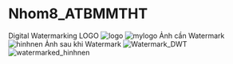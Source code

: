 # Nhom8_ATBMMTHT
Digital Watermarking
LOGO
![logo](https://github.com/nptruong01/Nhom8_ATBMMTHT/assets/113322089/a6d0ea4f-abeb-4933-bd8c-94491c896966)
![mylogo](https://github.com/nptruong01/Nhom8_ATBMMTHT/assets/113322089/5f8c6349-6442-452e-8a93-d8368aee96c2)
Ảnh cần Watermark
![hinhnen](https://github.com/nptruong01/Nhom8_ATBMMTHT/assets/113322089/bf36a36b-f34f-4e7e-9627-82f88fac1bd3)
Ảnh sau khi Watermark
![Watermark_DWT](https://github.com/nptruong01/Nhom8_ATBMMTHT/assets/113322089/9e8936a6-e362-45f2-91ec-9367f9312e67)
![watermarked_hinhnen](https://github.com/nptruong01/Nhom8_ATBMMTHT/assets/113322089/46d99fc5-7ace-4264-9652-04821ea87a0b)
